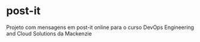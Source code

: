 # post-it
Projeto com mensagens em post-it online para o curso DevOps Engineering and Cloud Solutions da Mackenzie
